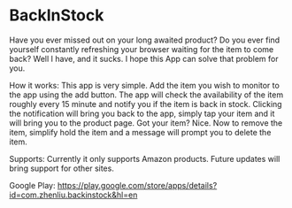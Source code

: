 # BackInStock

Have you ever missed out on your long awaited product? Do you ever find yourself constantly refreshing your browser waiting for the item to come back? Well I have, and it sucks. I hope this App can solve that problem for you.

How it works:
This app is very simple. Add the item you wish to monitor to the app using the add button. The app will check the availability of the item roughly every 15 minute and notify you if the item is back in stock. Clicking the notification will bring you back to the app, simply tap your item and it will bring you to the product page. Got your item? Nice. Now to remove the item, simplify hold the item and a message will prompt you to delete the item. 

Supports:
Currently it only supports Amazon products. Future updates will bring support for other sites.

Google Play: https://play.google.com/store/apps/details?id=com.zhenliu.backinstock&hl=en
